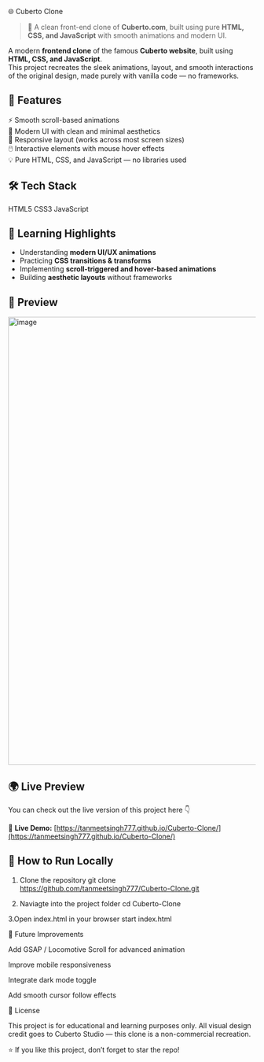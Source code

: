 🌐 Cuberto Clone

> 🧠 A clean front-end clone of **Cuberto.com**, built using pure **HTML, CSS, and JavaScript** with smooth animations and modern UI.

A modern **frontend clone** of the famous **Cuberto website**, built using **HTML, CSS, and JavaScript**.  
This project recreates the sleek animations, layout, and smooth interactions of the original design, made purely with vanilla code — no frameworks.

## 🚀 Features

⚡ Smooth scroll-based animations  
🎨 Modern UI with clean and minimal aesthetics  
🧩 Responsive layout (works across most screen sizes)  
🖱️ Interactive elements with mouse hover effects  
💡 Pure HTML, CSS, and JavaScript — no libraries used  

## 🛠️ Tech Stack
HTML5
CSS3
JavaScript


## 🧠 Learning Highlights

- Understanding **modern UI/UX animations**
- Practicing **CSS transitions & transforms**
- Implementing **scroll-triggered and hover-based animations**
- Building **aesthetic layouts** without frameworks

## 📸 Preview
<img width="1898" height="911" alt="image" src="https://github.com/user-attachments/assets/da976aae-16eb-4170-986d-f828d5d22d2f" />


## 🌍 Live Preview

You can check out the live version of this project here 👇  

🔗 **Live Demo:** [https://tanmeetsingh777.github.io/Cuberto-Clone/](https://tanmeetsingh777.github.io/Cuberto-Clone/)

## 🧩 How to Run Locally

1. Clone the repository
   git clone https://github.com/tanmeetsingh777/Cuberto-Clone.git
   
3. Naviagte into the project folder
   cd Cuberto-Clone
   
3.Open index.html in your browser
  start index.html


🔧 Future Improvements

Add GSAP / Locomotive Scroll for advanced animation

Improve mobile responsiveness

Integrate dark mode toggle

Add smooth cursor follow effects

📄 License

This project is for educational and learning purposes only.
All visual design credit goes to Cuberto Studio
 — this clone is a non-commercial recreation.

⭐ If you like this project, don’t forget to star the repo!
